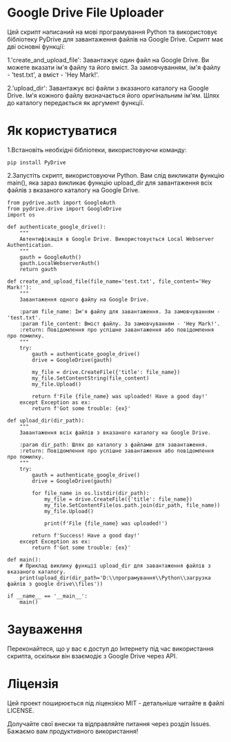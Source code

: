 # Google Drive File Uploader

Цей скрипт написаний на мові програмування Python та використовує бібліотеку PyDrive для завантаження файлів на Google Drive. Скрипт має дві основні функції:

1.'create_and_upload_file': Завантажує один файл на Google Drive. Ви можете вказати ім'я файлу та його вміст. За замовчуванням, ім'я файлу - 'test.txt', а вміст - 'Hey Mark!'.

2.'upload_dir': Завантажує всі файли з вказаного каталогу на Google Drive. Ім'я кожного файлу визначається його оригінальним ім'ям. Шлях до каталогу передається як аргумент функції.

# Як користуватися
1.Встановіть необхідні бібліотеки, використовуючи команду:
```
pip install PyDrive

```
2.Запустіть скрипт, використовуючи Python. Вам слід викликати функцію main(), яка зараз викликає функцію upload_dir для завантаження всіх файлів з вказаного каталогу на Google Drive.
```
from pydrive.auth import GoogleAuth
from pydrive.drive import GoogleDrive
import os

def authenticate_google_drive():
    """
    Автентифікація в Google Drive. Використовується Local Webserver Authentication.
    """
    gauth = GoogleAuth()
    gauth.LocalWebserverAuth()
    return gauth

def create_and_upload_file(file_name='test.txt', file_content='Hey Mark!'):
    """
    Завантаження одного файлу на Google Drive.

    :param file_name: Ім'я файлу для завантаження. За замовчуванням - 'test.txt'.
    :param file_content: Вміст файлу. За замовчуванням - 'Hey Mark!'.
    :return: Повідомлення про успішне завантаження або повідомлення про помилку.
    """
    try:
        gauth = authenticate_google_drive()
        drive = GoogleDrive(gauth)

        my_file = drive.CreateFile({'title': file_name})
        my_file.SetContentString(file_content)
        my_file.Upload()

        return f'File {file_name} was uploaded! Have a good day!'
    except Exception as ex:
        return f'Got some trouble: {ex}'

def upload_dir(dir_path):
    """
    Завантаження всіх файлів з вказаного каталогу на Google Drive.

    :param dir_path: Шлях до каталогу з файлами для завантаження.
    :return: Повідомлення про успішне завантаження або повідомлення про помилку.
    """
    try:
        gauth = authenticate_google_drive()
        drive = GoogleDrive(gauth)
        
        for file_name in os.listdir(dir_path):
            my_file = drive.CreateFile({'title': file_name})
            my_file.SetContentFile(os.path.join(dir_path, file_name))
            my_file.Upload()
            
            print(f'File {file_name} was uploaded!')
            
        return f'Success! Have a good day!'
    except Exception as ex:
        return f'Got some trouble: {ex}'

def main():
    # Приклад виклику функції upload_dir для завантаження файлів з вказаного каталогу.
    print(upload_dir(dir_path='D:\\програмування\\Python\\загрузка файлів з google drive\\files'))

if __name__ == '__main__':
    main()

```

# Зауваження
Переконайтеся, що у вас є доступ до Інтернету під час використання скрипта, оскільки він взаємодіє з Google Drive через API.

# Ліцензія
Цей проект поширюється під ліцензією MIT - детальніше читайте в файлі LICENSE.

Долучайте свої внески та відправляйте питання через розділ Issues. Бажаємо вам продуктивного використання!
